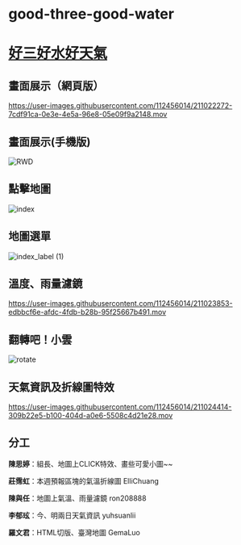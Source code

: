 # good-three-good-water 

# [好三好水好天氣](https://zabeth16.github.io/good-three-good-water/)

## 畫面展示（網頁版）
https://user-images.githubusercontent.com/112456014/211022272-7cdf91ca-0e3e-4e5a-96e8-05e09f9a2148.mov

## 畫面展示(手機版)
![RWD](https://user-images.githubusercontent.com/112456014/211024540-6d36a278-d07c-41d2-be53-29aa3ea0bab6.gif)

## 點擊地圖
![index](https://user-images.githubusercontent.com/112456014/211022552-aa149304-d07d-4866-8c4e-2ac1419e22d5.gif)

## 地圖選單
![index_label (1)](https://user-images.githubusercontent.com/112456014/211024808-9e274d32-9f74-440e-8445-25e8371abff9.gif)

## 溫度、雨量濾鏡
https://user-images.githubusercontent.com/112456014/211023853-edbbcf6e-afdc-4fdb-b28b-95f25667b491.mov

## 翻轉吧！小雲
![rotate](https://user-images.githubusercontent.com/112456014/211023559-76b9d142-332b-4f65-9a4b-35438ef4a145.gif)

## 天氣資訊及折線圖特效
https://user-images.githubusercontent.com/112456014/211024414-309b22e5-b100-404d-a0e6-5508c4d21e28.mov

## 分工

**陳思婷**：組長、地圖上CLICK特效、畫些可愛小圖~~

**莊霈虹**：本週預報區塊的氣溫折線圖 ElliChuang

**陳與任**：地圖上氣溫、雨量濾鏡 ron208888

**李郁玹**：今、明兩日天氣資訊	yuhsuanlii

**羅文君**：HTML切版、臺灣地圖 GemaLuo


